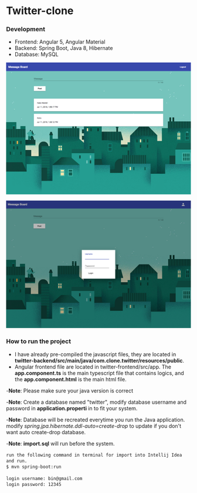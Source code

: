 # Twitter-clone


### Development
- Frontend: Angular 5, Angular Material
- Backend: Spring Boot, Java 8, Hibernate
- Database: MySQL

![Image of Home](https://raw.githubusercontent.com/bizzhou/twitter-clone/master/home.png)

![Image of Home](https://raw.githubusercontent.com/bizzhou/twitter-clone/master/login.png)

### How to run the project
- I have already pre-compiled the javascript files, they are located in **twitter-backend/src/main/java/com.clone.twitter/resources/public**.
- Angular frontend file are located in twitter-frontend/src/app. The **app.component.ts** is the main typescript file that contains logics, and the **app.component.html** is the main html file.

-**Note**: Please make sure your java version is correct

-**Note**: Create a database named "twitter", modify database username and password in **application.properti** in to fit your system.

-**Note**: Database will be recreated everytime you run the Java application. modify *spring.jpa.hibernate.ddl-auto=create-drop* to update if you don't want auto create-drop database.

-**Note**: **import.sql** will run before the system.

```
run the following command in terminal for import into Intellij Idea and run.
$ mvn spring-boot:run

login username: bin@gmail.com
login password: 12345

```


